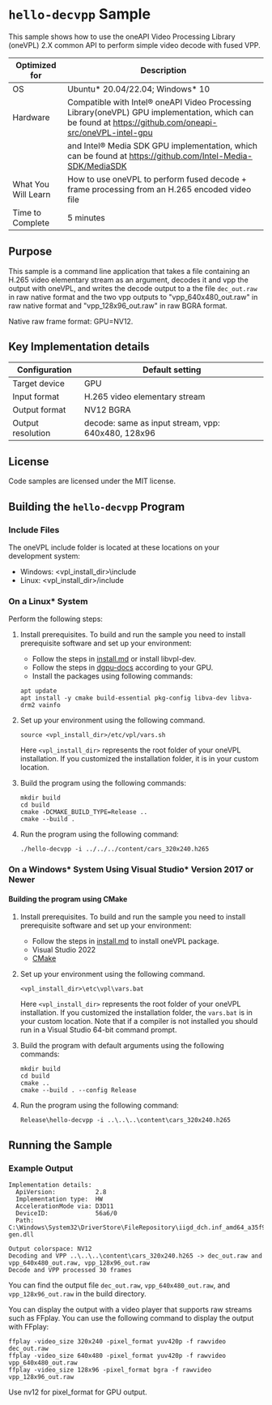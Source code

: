 # `hello-decvpp` Sample

This sample shows how to use the oneAPI Video Processing Library (oneVPL) 2.X common API to
perform simple video decode with fused VPP.

| Optimized for    | Description
|----------------- | ----------------------------------------
| OS               | Ubuntu* 20.04/22.04; Windows* 10
| Hardware         | Compatible with Intel® oneAPI Video Processing Library(oneVPL) GPU implementation, which can be found at https://github.com/oneapi-src/oneVPL-intel-gpu 
|                  | and Intel® Media SDK GPU implementation, which can be found at https://github.com/Intel-Media-SDK/MediaSDK
| What You Will Learn | How to use oneVPL to perform fused decode + frame processing from an H.265 encoded video file
| Time to Complete | 5 minutes


## Purpose

This sample is a command line application that takes a file containing an H.265
video elementary stream as an argument, decodes it and vpp the  output with oneVPL, and writes the decode output to a the file `dec_out.raw` in raw native format and the two vpp outputs to "vpp_640x480_out.raw" in raw native format and "vpp_128x96_out.raw" in raw BGRA format.

Native raw frame format: GPU=NV12.

## Key Implementation details

| Configuration     | Default setting
| ----------------- | ----------------------------------
| Target device     | GPU
| Input format      | H.265 video elementary stream
| Output format     | NV12 BGRA
| Output resolution | decode: same as input stream, vpp: 640x480, 128x96


## License

Code samples are licensed under the MIT license.

## Building the `hello-decvpp` Program

### Include Files
The oneVPL include folder is located at these locations on your development system:
 - Windows: <vpl_install_dir>\include 
 - Linux: <vpl_install_dir>/include


### On a Linux* System

Perform the following steps:

1. Install prerequisites. To build and run the sample you need to
   install prerequisite software and set up your environment:

   - Follow the steps in [install.md](https://github.com/oneapi-src/oneVPL/blob/master/INSTALL.md) or install libvpl-dev. 
   - Follow the steps in [dgpu-docs](https://dgpu-docs.intel.com/) according to your GPU.
   - Install the packages using following commands:
   ```
   apt update
   apt install -y cmake build-essential pkg-config libva-dev libva-drm2 vainfo
   ```

2. Set up your environment using the following command.
   ```
   source <vpl_install_dir>/etc/vpl/vars.sh
   ```
   Here `<vpl_install_dir>` represents the root folder of your oneVPL
   installation.  If you customized the
   installation folder, it is in your custom location.

3. Build the program using the following commands:
   ```
   mkdir build
   cd build
   cmake -DCMAKE_BUILD_TYPE=Release ..
   cmake --build .
   ```

4. Run the program using the following command:
   ```
   ./hello-decvpp -i ../../../content/cars_320x240.h265
   ```

### On a Windows* System Using Visual Studio* Version 2017 or Newer

#### Building the program using CMake

1. Install prerequisites. To build and run the sample you need to
   install prerequisite software and set up your environment:

   - Follow the steps in [install.md](https://github.com/oneapi-src/oneVPL/blob/master/INSTALL.md) to install oneVPL package.
   - Visual Studio 2022
   - [CMake](https://cmake.org)

2. Set up your environment using the following command.
   ```
   <vpl_install_dir>\etc\vpl\vars.bat
   ```
   Here `<vpl_install_dir>` represents the root folder of your oneVPL
   installation. If you customized the installation
   folder, the `vars.bat` is in your custom location.  Note that if a
   compiler is not installed you should run in a Visual
   Studio 64-bit command prompt.

3. Build the program with default arguments using the following commands:
   ```
   mkdir build
   cd build
   cmake ..
   cmake --build . --config Release
   ```

4. Run the program using the following command:
   ```
   Release\hello-decvpp -i ..\..\..\content\cars_320x240.h265
   ```


## Running the Sample

### Example Output

```
Implementation details:
  ApiVersion:           2.8
  Implementation type:  HW
  AccelerationMode via: D3D11
  DeviceID:             56a6/0
  Path: C:\Windows\System32\DriverStore\FileRepository\iigd_dch.inf_amd64_a35f92e9f7f89b10\libmfx64-gen.dll

Output colorspace: NV12
Decoding and VPP ..\..\..\content\cars_320x240.h265 -> dec_out.raw and vpp_640x480_out.raw, vpp_128x96_out.raw
Decode and VPP processed 30 frames
```

You can find the output file `dec_out.raw`, `vpp_640x480_out.raw`, and `vpp_128x96_out.raw` in the build directory.

You can display the output with a video player that supports raw streams such as
FFplay. You can use the following command to display the output with FFplay:

```
ffplay -video_size 320x240 -pixel_format yuv420p -f rawvideo dec_out.raw
ffplay -video_size 640x480 -pixel_format yuv420p -f rawvideo vpp_640x480_out.raw
ffplay -video_size 128x96 -pixel_format bgra -f rawvideo vpp_128x96_out.raw
```

Use nv12 for pixel_format for GPU output.
